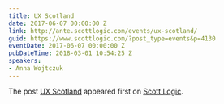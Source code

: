 ```yaml
---
title: UX Scotland
date: 2017-06-07 00:00:00 Z
link: http://ante.scottlogic.com/events/ux-scotland/
guid: https://www.scottlogic.com/?post_type=events&p=4130
eventDate: 2017-06-07 00:00:00 Z
pubDateTime: 2018-03-01 10:54:25 Z
speakers:
- Anna Wojtczuk
---
```


<p>The post <a rel="nofollow" href="http://ante.scottlogic.com/events/ux-scotland/">UX Scotland</a> appeared first on <a rel="nofollow" href="http://ante.scottlogic.com">Scott Logic</a>.</p>